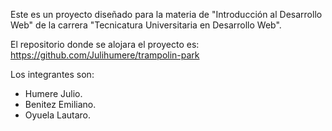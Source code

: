Este es un proyecto diseñado para la materia de "Introducción al Desarrollo Web" de la carrera "Tecnicatura Universitaria en Desarrollo Web".

El repositorio donde se alojara el proyecto es: https://github.com/Julihumere/trampolin-park

Los integrantes son:
- Humere Julio.
- Benitez Emiliano.
- Oyuela Lautaro.

